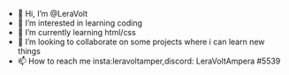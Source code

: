 - 👋 Hi, I’m @LeraVolt
- 👀 I’m interested in learning coding
- 🌱 I’m currently learning html/css
- 💞️ I’m looking to collaborate on some projects where i can learn new things
- 📫 How to reach me insta:leravoltamper,discord: LeraVoltAmpera #5539

<!---
LeraVolt/LeraVolt is a ✨ special ✨ repository because its `README.md` (this file) appears on your GitHub profile.
You can click the Preview link to take a look at your changes.
--->
